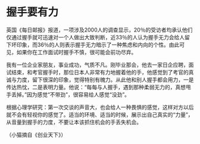 # 握手要有力

英国《每日邮报》报道，一项涉及2000人的调查显示，20％的受访者均承认他们仅通过握手就可迅速对一个人做出大致判断，近33％的人认为握手无力会给人留下坏印象，而36％的人则表示握手无力暗示了一种焦虑和内向的个性。由此可见，如果你在工作面试时握手不慎，很可能会前功尽弃。

我有一位企业家朋友，事业成功，气质不凡。刚毕业那会，他去一家日企应聘，面试结束，和考官握手时，那位日本人非常有力地握着他的手，他感觉到了考官的真诚与力度，留下很深的印象，觉得特别有魄力。从此他和别人握手都会用力，一是传达热忱，二是表明力量。他说：“每每与人握手，遇到那种柔弱无力的，真想甩手丢掉。”因为感觉“不带劲”，很容易给人感觉“没劲”。

根据心理学研究：第一次交谈的声音大，也会给人一种畏惧的感觉，这样对方以后就不会有轻视你的感觉了。适当的环境、适当的时候，展示出自己真实的“力量”，从音量到握手的力度，不要让本该抓住机会的手丢失机会。

（小猫摘自《创业天下》）
